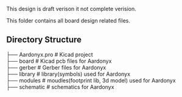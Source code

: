 This design is draft verison it not complete verision. 

This folder contains all board design related files.

## Directory Structure

├── Aardonyx.pro        # Kicad project                     
├── board               # Kicad pcb files for Aardonyx      
├── gerber              # Gerber files for Aardonyx         
├── library             # library(symbols) used for Aardonyx  
├── modules             # moudles(footprint lib, 3d model) used for Aardonyx    
├── schematic           # schematics for Aardonyx



